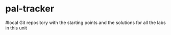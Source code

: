 # pal-tracker

#local Git repository with the starting points and the solutions for all the labs in this unit
